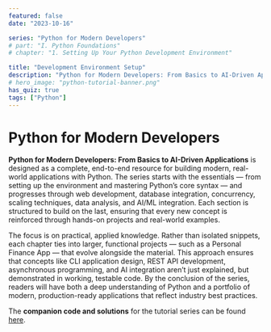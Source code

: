 ```yaml
---
featured: false
date: "2023-10-16"

series: "Python for Modern Developers"
# part: "I. Python Foundations"
# chapter: "1. Setting Up Your Python Development Environment"

title: "Development Environment Setup"
description: "Python for Modern Developers: From Basics to AI-Driven Applications is designed as a complete, end-to-end resource for building modern, real-world applications with Python."
# hero_image: "python-tutorial-banner.png"
has_quiz: true
tags: ["Python"]
---
```


# Python for Modern Developers

**Python for Modern Developers: From Basics to AI-Driven Applications** is designed as a complete, end-to-end resource for building modern, real-world applications with Python. The series starts with the essentials — from setting up the environment and mastering Python’s core syntax — and progresses through web development, database integration, concurrency, scaling techniques, data analysis, and AI/ML integration. Each section is structured to build on the last, ensuring that every new concept is reinforced through hands-on projects and real-world examples.

The focus is on practical, applied knowledge. Rather than isolated snippets, each chapter ties into larger, functional projects — such as a Personal Finance App — that evolve alongside the material. This approach ensures that concepts like CLI application design, REST API development, asynchronous programming, and AI integration aren’t just explained, but demonstrated in working, testable code. By the conclusion of the series, readers will have both a deep understanding of Python and a portfolio of modern, production-ready applications that reflect industry best practices.

The **companion code and solutions** for the tutorial series can be found <a href="https://github.com/WalidNewaz/python_tutorials" target="_blank">here</a>.